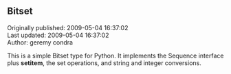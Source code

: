 ## Bitset  
Originally published: 2009-05-04 16:37:02  
Last updated: 2009-05-04 16:37:02  
Author: geremy condra  
  
This is a simple Bitset type for Python. It implements the Sequence interface plus __setitem__, the set operations, and string and integer conversions.